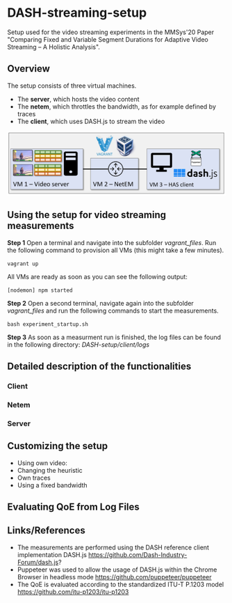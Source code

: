 # DASH-streaming-setup
Setup used for the video streaming experiments in the MMSys'20 Paper "Comparing Fixed and Variable Segment Durations for Adaptive Video Streaming – A Holistic Analysis". 
## Overview 
The setup consists of three virtual machines. 
   * The __server__, which hosts the video content 
   * The __netem__, which throttles the bandwidth, as for example defined by traces 
   * The __client__, which uses DASH.js to stream the video
   
![](images/setup.JPG)



## Using the setup for video streaming measurements 
__Step 1__ Open a terminal and navigate into the subfolder *vagrant_files*. Run the following command to provision all VMs (this might take a few minutes).
```
vagrant up
```
All VMs are ready as soon as you can see the following output: 
```
[nodemon] npm started
```

__Step 2__ Open a second terminal, navigate again into the subfolder *vagrant_files* and run the following commands to start the measurements. 
```
bash experiment_startup.sh
```
__Step 3__ As soon as a measurment run is finished, the log files can be found in the following directory: *DASH-setup/client/logs*

## Detailed description of the functionalities

### Client

### Netem 

### Server 

## Customizing the setup 
  * Using own video: 
  * Changing the heuristic
  * Own traces 
  * Using a fixed bandwidth


## Evaluating QoE from Log Files 

## Links/References
  * The measurements are performed using the DASH reference client implementation DASH.js https://github.com/Dash-Industry-Forum/dash.js?
  * Puppeteer was used to allow the usage of DASH.js within the Chrome Browser in headless mode https://github.com/puppeteer/puppeteer
  * The QoE is evaluated according to the standardized ITU-T P.1203 model https://github.com/itu-p1203/itu-p1203
